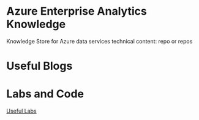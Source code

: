 # Azure Enterprise Analytics Knowledge

Knowledge Store for Azure data services technical content: repo or repos



# Useful Blogs



# Labs and Code

[Useful Labs](./labs_code/readme.md)




